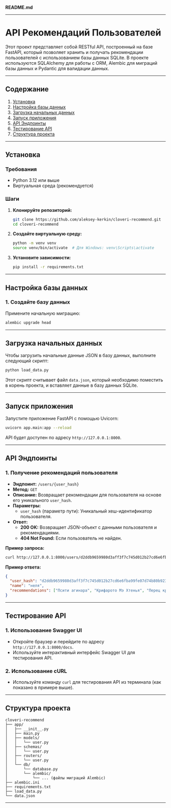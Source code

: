 **README.md**

---

# API Рекомендаций Пользователей

Этот проект представляет собой RESTful API, построенный на базе FastAPI, который позволяет хранить и получать рекомендации пользователей с использованием базы данных SQLite. В проекте используются SQLAlchemy для работы с ORM, Alembic для миграций базы данных и Pydantic для валидации данных.

---

## Содержание

1. [Установка](#установка)
2. [Настройка базы данных](#настройка-базы-данных)
3. [Загрузка начальных данных](#загрузка-начальных-данных)
4. [Запуск приложения](#запуск-приложения)
5. [API Эндпоинты](#api-эндпоинты)
6. [Тестирование API](#тестирование-api)
7. [Структура проекта](#структура-проекта)

---

## Установка

### Требования

- Python 3.12 или выше
- Виртуальная среда (рекомендуется)

### Шаги

1. **Клонируйте репозиторий:**

   ```bash
   git clone https://github.com/aleksey-kerkin/cloveri-recommend.git
   cd cloveri-recommend
   ```

2. **Создайте виртуальную среду:**

   ```bash
   python -m venv venv
   source venv/bin/activate  # Для Windows: venv\Scripts\activate
   ```

3. **Установите зависимости:**

   ```bash
   pip install -r requirements.txt
   ```

---

## Настройка базы данных

### 1. Создайте базу данных

Примените начальную миграцию:

```bash
alembic upgrade head
```

---

## Загрузка начальных данных

Чтобы загрузить начальные данные JSON в базу данных, выполните следующий скрипт:

```bash
python load_data.py
```

Этот скрипт считывает файл `data.json`, который необходимо поместить в корень проекта, и вставляет данные в базу данных SQLite.

---

## Запуск приложения

Запустите приложение FastAPI с помощью Uvicorn:

```bash
uvicorn app.main:app --reload
```

API будет доступен по адресу `http://127.0.0.1:8000`.

---

## API Эндпоинты

### 1. Получение рекомендаций пользователя

- **Эндпоинт:** `/users/{user_hash}`
- **Метод:** `GET`
- **Описание:** Возвращает рекомендации для пользователя на основе его уникального `user_hash`.
- **Параметры:**
  - `user_hash` (параметр пути): Уникальный хеш-идентификатор пользователя.
- **Ответ:**
  - **200 OK:** Возвращает JSON-объект с данными пользователя и рекомендациями.
  - **404 Not Found:** Если пользователь не найден.

**Пример запроса:**

```bash
curl http://127.0.0.1:8000/users/d2ddb9659980d3aff3f7c745d012b27cd6e6fba99fe07d74b80b923d0016103b
```

**Пример ответа:**

```json
{
  "user_hash": "d2ddb9659980d3aff3f7c745d012b27cd6e6fba99fe07d74b80b923d0016103b",
  "name": "неля",
  "recommendations": ["Псити агинара", "Крифарото Мэ Хтенья", "Перец красный печеный г.Салоники"]
}
```

---

## Тестирование API

### 1. Использование Swagger UI

- Откройте браузер и перейдите по адресу `http://127.0.0.1:8000/docs`.
- Используйте интерактивный интерфейс Swagger UI для тестирования API.

### 2. Использование cURL

- Используйте команду `curl` для тестирования API из терминала (как показано в примере выше).

---

## Структура проекта

```
cloveri-recommend
├── app/
│   ├── __init__.py
│   ├── main.py
│   ├── models/
│   │   └── user.py
│   ├── schemas/
│   │   └── user.py
│   ├── routers/
│   │   └── user.py
│   └── db/
│       └── database.py
│       └── alembic/
│           └── ... (файлы миграций Alembic)
├── alembic.ini
├── requirements.txt
├── load_data.py
└── data.json
```

---
